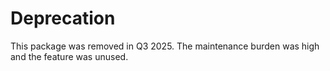 # Deprecation

This package was removed in Q3 2025. The maintenance burden was high and the
feature was unused.
